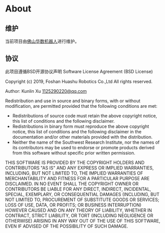 # About

## 维护
当前项目由[佛山华数机器人](https://github.com/HSRobot)进行维护。

## 协议
此项目遵循BSD开源协议声明
  Software License Agreement (BSD License)
 
  Copyright (c) 2019, Foshan Huashu Robotics Co.,Ltd
  All rights reserved.
  
  Author: Kunlin Xu <1125290220@qq.com>
 
  Redistribution and use in source and binary forms, with or without
  modification, are permitted provided that the following conditions are met:

  * Redistributions of source code must retain the above copyright
  notice, this list of conditions and the following disclaimer.
  * Redistributions in binary form must reproduce the above copyright
  notice, this list of conditions and the following disclaimer in the
  documentation and/or other materials provided with the distribution.
  * Neither the name of the Southwest Research Institute, nor the names
  of its contributors may be used to endorse or promote products derived
  from this software without specific prior written permission.
 
  THIS SOFTWARE IS PROVIDED BY THE COPYRIGHT HOLDERS AND CONTRIBUTORS "AS IS"
  AND ANY EXPRESS OR IMPLIED WARRANTIES, INCLUDING, BUT NOT LIMITED TO, THE
  IMPLIED WARRANTIES OF MERCHANTABILITY AND FITNESS FOR A PARTICULAR PURPOSE
  ARE DISCLAIMED. IN NO EVENT SHALL THE COPYRIGHT OWNER OR CONTRIBUTORS BE
  LIABLE FOR ANY DIRECT, INDIRECT, INCIDENTAL, SPECIAL, EXEMPLARY, OR
  CONSEQUENTIAL DAMAGES (INCLUDING, BUT NOT LIMITED TO, PROCUREMENT OF
  SUBSTITUTE GOODS OR SERVICES; LOSS OF USE, DATA, OR PROFITS; OR BUSINESS
  INTERRUPTION) HOWEVER CAUSED AND ON ANY THEORY OF LIABILITY, WHETHER IN
  CONTRACT, STRICT LIABILITY, OR TORT (INCLUDING NEGLIGENCE OR OTHERWISE)
  ARISING IN ANY WAY OUT OF THE USE OF THIS SOFTWARE, EVEN IF ADVISED OF THE
  POSSIBILITY OF SUCH DAMAGE.

